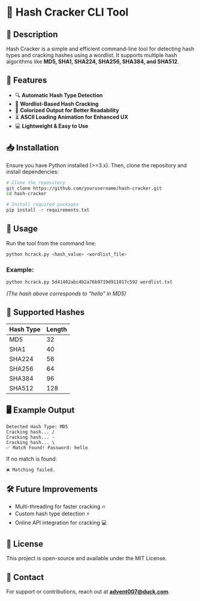 # 🔐 Hash Cracker CLI Tool

## 📌 Description
Hash Cracker is a simple and efficient command-line tool for detecting hash types and cracking hashes using a wordlist. It supports multiple hash algorithms like **MD5, SHA1, SHA224, SHA256, SHA384, and SHA512**.

## 🚀 Features
- 🔍 **Automatic Hash Type Detection**
- 🔑 **Wordlist-Based Hash Cracking**
- 🎨 **Colorized Output for Better Readability**
- ⏳ **ASCII Loading Animation for Enhanced UX**
- 💻 **Lightweight & Easy to Use**

## 📥 Installation
Ensure you have Python installed (>=3.x). Then, clone the repository and install dependencies:

```bash
# Clone the repository
git clone https://github.com/yourusername/hash-cracker.git
cd hash-cracker

# Install required packages
pip install -r requirements.txt
```

## 🔧 Usage
Run the tool from the command line:

```bash
python hcrack.py <hash_value> <wordlist_file>
```

### Example:
```bash
python hcrack.py 5d41402abc4b2a76b9719d911017c592 wordlist.txt
```
*(The hash above corresponds to "hello" in MD5)*

## 📜 Supported Hashes
| Hash Type | Length |
|-----------|--------|
| MD5       | 32     |
| SHA1      | 40     |
| SHA224    | 56     |
| SHA256    | 64     |
| SHA384    | 96     |
| SHA512    | 128    |

## 🖥️ Example Output
```
Detected Hash Type: MD5
Cracking hash... /
Cracking hash... -
Cracking hash... \
✅ Match Found! Password: hello
```
If no match is found:
```
❌ Matching failed.
```

## 🛠️ Future Improvements
- Multi-threading for faster cracking 🔥
- Custom hash type detection ⚡
- Online API integration for cracking 💻

## 📜 License
This project is open-source and available under the MIT License.

## 💬 Contact
For support or contributions, reach out at **advent007@duck.com**.

